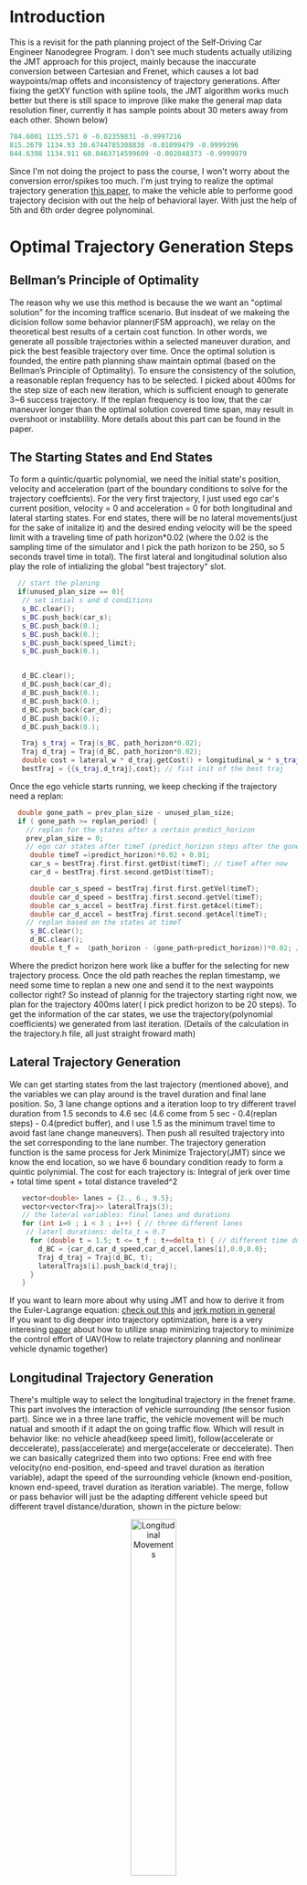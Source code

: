 # Introduction
This is a revisit for the path planning project of the Self-Driving Car Engineer Nanodegree Program. I don't see much students actually utilizing the JMT approach for this project, mainly because the inaccurate conversion between Cartesian and Frenet, which causes a lot bad waypoints/map offets and inconsistency of trajectory generations. After fixing the getXY function with spline tools, the JMT algorithm works much better but there is still space to improve (like make the general map data resolution finer, currently it has sample points about 30 meters away from each other. Shown below)   
```cpp
784.6001 1135.571 0 -0.02359831 -0.9997216
815.2679 1134.93 30.6744785308838 -0.01099479 -0.9999396
844.6398 1134.911 60.0463714599609 -0.002048373 -0.9999979
```
Since I'm not doing the project to pass the course, I won't worry about the conversion error/spikes too much. I'm just trying to realize the optimal trajectory generation [this paper](http://video.udacity-data.com.s3.amazonaws.com/topher/2017/July/595fd482_werling-optimal-trajectory-generation-for-dynamic-street-scenarios-in-a-frenet-frame/werling-optimal-trajectory-generation-for-dynamic-street-scenarios-in-a-frenet-frame.pdf), to make the vehicle able to performe good trajectory decision with out the help of behavioral layer. With just the help of 5th and 6th order degree polynominal.

# Optimal Trajectory Generation Steps

## Bellman’s Principle of Optimality
The reason why we use this method is because the we want an "optimal solution" for the incoming traffice scenario. But insdeat of we makeing the dicision follow some behavior planner(FSM approach), we relay on the theoretical best results of a certain cost function. In other words, we generate all possible trajectories within a selected maneuver duration, and pick the best feasible trajectory over time. Once the optimal solution is founded, the entire path planning shaw maintain optimal (based on the Bellman’s Principle of Optimality).
To ensure the consistency of the solution, a reasonable replan frequency has to be selected. I picked about 400ms for the step size of each new iteration, which is sufficient enough to generate 3~6 success trajectory. If the replan frequency is too low, that the car maneuver longer than the optimal solution covered time span, may result in overshoot or instablility. More details about this part can be found in the paper. 

## The Starting States and End States 
To form a quintic/quartic polynomial, we need the initial state's position, velocity and acceleration (part of the boundary conditions to solve for the trajectory coeffcients). For the very first trajectory, I just used ego car's current position, velocity = 0 and acceleration = 0 for both longitudinal and lateral starting states. For end states, there will be no lateral movements(just for the sake of initalize it) and the desired ending velocity will be the speed limit with a traveling time of path horizon*0.02 (where the 0.02 is the sampling time of the simulator and I pick the path horizon to be 250, so 5 seconds travel time in total).  The first lateral and longitudinal solution also play the role of intializing the global "best trajectory" slot.

```cpp
  // start the planing
  if(unused_plan_size == 0){
   // set intial s and d conditions
   s_BC.clear();
   s_BC.push_back(car_s);
   s_BC.push_back(0.);
   s_BC.push_back(0.);
   s_BC.push_back(speed_limit);
   s_BC.push_back(0.);


   d_BC.clear();
   d_BC.push_back(car_d);
   d_BC.push_back(0.);
   d_BC.push_back(0.);
   d_BC.push_back(car_d);
   d_BC.push_back(0.);
   d_BC.push_back(0.);

   Traj s_traj = Traj(s_BC, path_horizon*0.02);
   Traj d_traj = Traj(d_BC, path_horizon*0.02);
   double cost = lateral_w * d_traj.getCost() + longitudinal_w * s_traj.getCost();
   bestTraj = {{s_traj,d_traj},cost}; // fist init of the best traj

```
Once the ego vehicle starts running, we keep checking if the trajectory need a replan:
```cpp
  double gone_path = prev_plan_size - unused_plan_size;
  if ( gone_path >= replan_period) { 
    // replan for the states after a certain predict_horizon
    prev_plan_size = 0;
    // ego car states after timeT (predict_horizon steps after the gone)
     double timeT =(predict_horizon)*0.02 + 0.01;
     car_s = bestTraj.first.first.getDist(timeT); // timeT after now
     car_d = bestTraj.first.second.getDist(timeT);

     double car_s_speed = bestTraj.first.first.getVel(timeT);
     double car_d_speed = bestTraj.first.second.getVel(timeT);
     double car_s_accel = bestTraj.first.first.getAcel(timeT);
     double car_d_accel = bestTraj.first.second.getAcel(timeT);
    // replan based on the states at timeT
     s_BC.clear();
     d_BC.clear();
     double t_f =  (path_horizon - (gone_path+predict_horizon))*0.02; // maintain the total time to be 5 sec
```
Where the predict horizon here work like a buffer for the selecting for new trajectory process. Once the old path reaches the replan timestamp, we need some time to replan a new one and send it to the next waypoints collector right? So instead of plannig for the trajectory starting right now, we plan for the trajectory 400ms later( I pick predict horizon to be 20 steps). To get the information of the car states, we use the trajectory(polynomial coefficients) we generated from last iteration. (Details of the calculation in the trajectory.h file, all just straight froward math)


## Lateral Trajectory Generation  
We can get starting states from the last trajectory (mentioned above), and the variables we can play around is the travel duration and final lane position. So, 3 lane change options and a iteration loop to try different travel duration from 1.5 seconds to 4.6 sec (4.6 come from 5 sec - 0.4(replan steps) - 0.4(predict buffer), and I use 1.5 as the minimum travel time to avoid fast lane change maneuvers). Then push all resulted trajectory into the set corresponding to the lane number. The trajectory generation function is the same process for Jerk Minimize Trajectory(JMT) since we know the end location, so we have 6 boundary condition ready to form a quintic polynimial. The cost for each trajectory is: Integral of jerk over time + total time spent + total distance traveled^2
```cpp
   vector<double> lanes = {2., 6., 9.5};
   vector<vector<Traj>> lateralTrajs(3);
   // the lateral variables: final lanes and durations
   for (int i=0 ; i < 3 ; i++) { // three different lanes
    // laterl durations: delta_t = 0.7
     for (double t = 1.5; t <= t_f ; t+=delta_t) { // different time durations
       d_BC = {car_d,car_d_speed,car_d_accel,lanes[i],0.0,0.0};
       Traj d_traj = Traj(d_BC, t);
       lateralTrajs[i].push_back(d_traj);
     }
   }
```
 
 If you want to learn more about why using JMT and how to derive it from the Euler-Lagrange equation: [check out this](http://courses.shadmehrlab.org/Shortcourse/minimumjerk.pdf) and [jerk motion in general](https://www.emis.de/journals/BJGA/v21n1/B21-1po-b71.pdf)  
If you want to dig deeper into trajectory optimization, here is a very interesing [paper](http://www-personal.acfr.usyd.edu.au/spns/cdm/papers/Mellinger.pdf) about how to utilize snap minimizing trajectory to minimize the control effort of UAV(How to relate trajectory planning and nonlinear vehicle dynamic together) 
 
## Longitudinal Trajectory Generation 
There's multiple way to select the longitudinal trajectory in the frenet frame. This part involves the interaction of vehicle surrounding (the sensor fusion part). Since we in a three lane traffic, the vehicle movement will be much natual and smooth if it adapt the on going traffic flow. Which will result in behavior like: no vehicle ahead(keep speed limit), follow(accelerate or deccelerate), pass(accelerate) and merge(accelerate or deccelerate). Then we can basically categrized them into two options: Free end with free velocity(no end-position, end-speed and travel duration as iteration variable), adapt the speed of the surrounding vehicle (known end-position, known end-speed, travel duration as iteration variable). The merge, follow or pass behavior will just be the adapting different vehicle speed but different travel distance/duration, shown in the picture below:
<p align="center">
     <img src="./LongTraj_options.PNG" alt="Longitudinal Movements" width="40%" height="40%">
     <br>LongTraj_options.PNG
</p>
However I did not use the JMT 6th degree polynomial, mainly just because the uncertainly and bad measurements/prediction for the sensored surrounding vehicles. So I just used a 5th degree poly(assume not knowing the end-position), trying follow the traffic with differernt time span, which also can create all merge, pass or follow behaviors, just taking more calculating power. Even the jerk is not minimum garanteed, I still added the integral of jerk into the cost function. So the solution should be jerk minimized as well. 

Yes using some behavior planner logic like check if vehicle bloack ahead or if it is good to merge or pass, or how many vehicles ahead etc. will difinitely help reducing the calculation time to find the feasible solution. Plus, if you do so, the same time you can get a exact desired end-position for the trajectory generation, so you can use JMT. But all of those I just mentioned requires accurate snesor data/state estimation and most important consistent controller sampling time (in this case, the simulator sampling freq). If not, then the end-position will not be accurate and the ego vehicle will end up drive into wrong positions (collision occur when space is tight). This is the main reason why I did not use it, but this is just my own approach and I just spent few days on it. You can definitely try it out if you can spend some time improve the accuracy of the map resoltion and Cartesian/Frenet conversion.   

```cpp
  vector<vector<Traj>> longitudinalTraj(3);
  // if the longitudinal path are free ended, we only have 5 boundary conditions,
  // the only variable to change will be the durations and final vel based on the duration
  for(int i = 0; i< 3; ++i){ // 3 lane options
    std::sort(lv[i].begin(),lv[i].end(),[](const vector<double> &a,const vector<double>&b){return a[5] > b[5];}); // compare s position
    double s_lv_t = lv[i].empty()? 0:lv[i][0][5] + sqrt(lv[i].back()[3]*lv[i].back()[3] + lv[i].back()[4]*lv[i].back()[4])*predict_horizon*0.02; // leading vehicle position at timeT
    if(lv[i].size() == 0 || s_lv_t + 5 <= car_s){ // no leading vehicle
      // change the to that lane while trying to reach to the desired speed
      // control the longitudinal duration  inbetween 1.5 - 5
      for (double t = 2; t <= t_f ; t+=delta_t) { // three different time duration
        double s_dot_t =  car_s_speed + (speed_limit - car_s_speed)*(t/t_f);
        s_BC = {car_s,car_s_speed,car_s_accel,s_dot_t,0};
        Traj s_traj = Traj(s_BC, t);
        longitudinalTraj[i].push_back(s_traj);
      }
    }else { 
       // if leading vehicles ahead in same lane , just follow it
      // if the leading vehicles at left or right lanes = lane change maybe
      // pass it or follow it or meger into it if more than one vehicle
      double vx = lv[i][0][3];
      double vy = lv[i][0][4];
      double s_lv_dot_dot = 0;
      double s_lv_dot = sqrt(vx*vx + vy*vy);
      for(double t = 2; t <= t_f ; t+=delta_t){
        //adapt speed:
        s_BC = {car_s,car_s_speed,car_s_accel,s_lv_dot,0};
        Traj s_traj = Traj(s_BC, t);
        longitudinalTraj[i].push_back(s_traj);
      }
    }
  }
```

## Longitudinal and Lateral Trajectory Combination and Collision Check
As the picture shown above, all types of vehicle behavior can be generated by combining the successor lateral and longitudinal trajectories, and find the one with the best cost, convert it into the Cartesian frame and publish it as the next waypoints.
```cpp
 for(int i = 0; i< 3; ++i){ // three lanes combination
   for(auto laTraj:lateralTrajs[i]){
     for(auto loTraj:longitudinalTraj[i]){
       // if changing lane, and d movement takes longer to finish than s movement, abandon it
      if(abs(car_d - laTraj.getDist(t_f)) > 2 && laTraj.duration > loTraj.duration) continue;
      if(!collisionCheck(loTraj,laTraj,predict_horizon,sensor_fusion)) continue;
      double cost = lateral_w * laTraj.getCost() + longitudinal_w * loTraj.getCost();
      if(cost < bestTraj.second){
        bestTraj = {{loTraj,laTraj},cost};
        cout<< "a solution found" << endl;
        //++solutionCnt;
      }
     }
   }
 }

 for (int i = 0; i < path_horizon - (predict_horizon + gone_path); i++)
 {
   //generate next points using selected trajectory with a time pace of 0.02 seconds
   double next_s = bestTraj.first.first.getDist(i*0.02);
   double next_d = bestTraj.first.second.getDist(i*0.02);
   // convert  to  global coordinates
   vector<double> sxy = getXY(next_s, next_d);

   // pass points to simulator
   next_x_vals.push_back(sxy[0]);
   next_y_vals.push_back(sxy[1]);
   prev_plan_size++;
 }
```
Note: There are some cases I will abandon the trajectory combination:
* When the lateral movement taking more time to finish than longitudinal, this will result in car moving puring horizontally after certain point, which is not physically possible. 
* When there's collision occur (other vehicle interfere the trajectory), tested with a body box, any contact within +-3 meter in x or +- 1 meter in y with abandon that trajectory. 
* Any trajectory with highier cost will be abandoned.
```cpp
Here's the code for collision check:
bool collisionCheck(Traj& s_traj, Traj& d_traj, int predict_horizon, vector<vector<double>> sensor_fusion){
  double Tf = s_traj.duration; // since s movement has to >= d
  for(double t = 0; t < Tf; t+= 0.02){
    // sensor_fusion results at time t
    vector<double> ego_xy = getXY(s_traj.getDist(t),d_traj.getDist(t));
    // check the acceleration and jerk the same time
    if(abs(d_traj.getAcel(t)) > 10.0 || abs(d_traj.getJerk(t)) > 10.0 || abs(s_traj.getAcel(t)) > 10.0 || abs(s_traj.getJerk(t)) > 10.0) return false;
    for(int i = 0; i < sensor_fusion.size(); ++i){
      double near_x = sensor_fusion[i][1] + sensor_fusion[i][3] * (t + predict_horizon*0.02);
      double near_y = sensor_fusion[i][2] + sensor_fusion[i][4] * (t + predict_horizon*0.02);
      if(abs(near_x - ego_xy[0]) <= 3 && abs(near_y - ego_xy[1]) <= 1){
        return false;
      }
    }
  }
  return true;
}
```

# Other Notes
How I fix the getXY() function, instead of using linear interporate to estimate where s,d locate in the map, direcly use spline too to build the relation:
```cpp
void setupGetXY( const vector<double> &maps_x,
                 const vector<double> &maps_y,
                 const vector<double> &maps_s,
                 const vector<double> &maps_dx,
                 const vector<double> &maps_dy){


  splineX.set_points(maps_s,maps_x);
  splineY.set_points(maps_s,maps_y);
  splinedX.set_points(maps_s,maps_dx);
  splinedY.set_points(maps_s,maps_dy);

}

vector<double> getXY(double s, double d) {
  s = fmod(s, max_s);
  double x = splineX(s) + d * splinedX(s);
  double y = splineY(s) + d * splinedY(s);
  return {x,y};
}
```
Integral of jerk^2 for quintic:
 ```c++
     double jerk_int = 36*a3*a3*T + T3*(192*a4*a4 + 240*a3*a5) + 720*a5*a5*T5 + 144*a3*a4*T2 + 720*a4*a5*T4;
 ```
Integral of jerk^2 for quartic:
 ```c++
     double jerk_int = 36*a3*a3*T + 144*a3*a4*T2 + 192*a4*a4*T3;
 ```
 
 Use Eigen to solve the poly coefficients:
```cpp
MatrixXd a(3,3);
    double T2 =  T*T,
           T3 = T2*T,
           T4 = T3*T,
           T5 = T4*T;
    a <<  T3,    T4,    T5,
        3*T2,  4*T3,  5*T4,
         6*T, 12*T2, 20*T3;
    MatrixXd aInv = a.inverse();

    VectorXd b(3);
    b << BC[3] - (BC[0] + BC[1]*T + 0.5*BC[2]*T2),
         BC[4] - (           BC[1]   +     BC[2]*T),
         BC[5] - (                            BC[2]);
    VectorXd alpha = aInv * b;

    a0 = BC[0];
    a1 = BC[1];
    a2 = 0.5 * BC[2];
    a3 = alpha[0];
    a4 = alpha[1];
    a5 = alpha[2];
```
# Some DEMOs

Successfully adapt the traffcic flow:

<p align="center">
     <img src="./followTraffic.gif" alt=" " width="40%" height="40%">
     <br>followTraffic.gif
</p>
Moments that bad trajectory decision got abandoned:

<p align="center">
     <img src="./abandon1.gif" alt=" " width="40%" height="40%">
     <br>abandon1.gif
</p>
<p align="center">
     <img src="./abandon2.gif" alt=" " width="40%" height="40%">
     <br>abandon2.gif
</p>
Performance in crowded traffic:

<p align="center">
     <img src="./crowdTraffic.gif" alt=" " width="40%" height="40%">
     <br>crowdTraffic.gif
</p>
Agressive drving:

<p align="center">
     <img src="./agressiveDriving.gif" alt=" " width="40%" height="40%">
     <br>agressiveDriving.gif
</p>

### Simulator.
You can download the Term3 Simulator which contains the Path Planning Project from the [releases tab (https://github.com/udacity/self-driving-car-sim/releases/tag/T3_v1.2).  

To run the simulator on Mac/Linux, first make the binary file executable with the following command:
```shell
sudo chmod u+x {simulator_file_name}
```

#### The map of the highway is in data/highway_map.txt
Each waypoint in the list contains  [x,y,s,dx,dy] values. x and y are the waypoint's map coordinate position, the s value is the distance along the road to get to that waypoint in meters, the dx and dy values define the unit normal vector pointing outward of the highway loop.

The highway's waypoints loop around so the frenet s value, distance along the road, goes from 0 to 6945.554.

## Basic Build Instructions

1. Clone this repo.
2. Make a build directory: `mkdir build && cd build`
3. Compile: `cmake .. && make`
4. Run it: `./path_planning`.

Here is the data provided from the Simulator to the C++ Program

#### Main car's localization Data (No Noise)

["x"] The car's x position in map coordinates

["y"] The car's y position in map coordinates

["s"] The car's s position in frenet coordinates

["d"] The car's d position in frenet coordinates

["yaw"] The car's yaw angle in the map

["speed"] The car's speed in MPH

#### Previous path data given to the Planner

//Note: Return the previous list but with processed points removed, can be a nice tool to show how far along
the path has processed since last time.

["previous_path_x"] The previous list of x points previously given to the simulator

["previous_path_y"] The previous list of y points previously given to the simulator

#### Previous path's end s and d values

["end_path_s"] The previous list's last point's frenet s value

["end_path_d"] The previous list's last point's frenet d value

#### Sensor Fusion Data, a list of all other car's attributes on the same side of the road. (No Noise)

["sensor_fusion"] A 2d vector of cars and then that car's [car's unique ID, car's x position in map coordinates, car's y position in map coordinates, car's x velocity in m/s, car's y velocity in m/s, car's s position in frenet coordinates, car's d position in frenet coordinates.

## Details

1. The car uses a perfect controller and will visit every (x,y) point it recieves in the list every .02 seconds. The units for the (x,y) points are in meters and the spacing of the points determines the speed of the car. The vector going from a point to the next point in the list dictates the angle of the car. Acceleration both in the tangential and normal directions is measured along with the jerk, the rate of change of total Acceleration. The (x,y) point paths that the planner recieves should not have a total acceleration that goes over 10 m/s^2, also the jerk should not go over 50 m/s^3. (NOTE: As this is BETA, these requirements might change. Also currently jerk is over a .02 second interval, it would probably be better to average total acceleration over 1 second and measure jerk from that.

2. There will be some latency between the simulator running and the path planner returning a path, with optimized code usually its not very long maybe just 1-3 time steps. During this delay the simulator will continue using points that it was last given, because of this its a good idea to store the last points you have used so you can have a smooth transition. previous_path_x, and previous_path_y can be helpful for this transition since they show the last points given to the simulator controller with the processed points already removed. You would either return a path that extends this previous path or make sure to create a new path that has a smooth transition with this last path.

## Tips

A really helpful resource for doing this project and creating smooth trajectories was using http://kluge.in-chemnitz.de/opensource/spline/, the spline function is in a single hearder file is really easy to use.

---

## Dependencies

* cmake >= 3.5
  * All OSes: [click here for installation instructions](https://cmake.org/install/)
* make >= 4.1
  * Linux: make is installed by default on most Linux distros
  * Mac: [install Xcode command line tools to get make](https://developer.apple.com/xcode/features/)
  * Windows: [Click here for installation instructions](http://gnuwin32.sourceforge.net/packages/make.htm)
* gcc/g++ >= 5.4
  * Linux: gcc / g++ is installed by default on most Linux distros
  * Mac: same deal as make - [install Xcode command line tools]((https://developer.apple.com/xcode/features/)
  * Windows: recommend using [MinGW](http://www.mingw.org/)
* [uWebSockets](https://github.com/uWebSockets/uWebSockets)
  * Run either `install-mac.sh` or `install-ubuntu.sh`.
  * If you install from source, checkout to commit `e94b6e1`, i.e.
    ```
    git clone https://github.com/uWebSockets/uWebSockets
    cd uWebSockets
    git checkout e94b6e1
    ```

